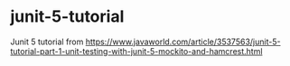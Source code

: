 # junit-5-tutorial
Junit 5 tutorial from https://www.javaworld.com/article/3537563/junit-5-tutorial-part-1-unit-testing-with-junit-5-mockito-and-hamcrest.html
